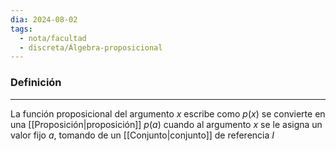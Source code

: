 ```yaml
---
dia: 2024-08-02
tags:
  - nota/facultad
  - discreta/Álgebra-proposicional
---
```

### Definición
---
La función proposicional del argumento $x$ escribe como $p(x)$ se convierte en una [[Proposición|proposición]] $p(a)$ cuando al argumento $x$ se le asigna un valor fijo $a$, tomando de un [[Conjunto|conjunto]] de referencia $I$